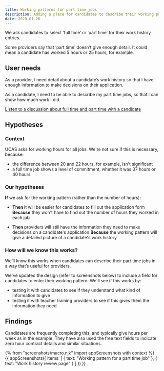 ```yaml
---
title: Working patterns for part time jobs
description: Adding a place for candidates to describe their working pattern.
date: 2020-01-20
---
```

We ask candidates to select ‘full time’ or ‘part time’ for their work history entries.

Some providers say that ‘part time’ doesn’t give enough detail. It could mean a candidate has worked 5 hours or 25 hours, for example.

## User needs

As a provider, I need detail about a candidate’s work history so that I have enough information to make decisions on their application.

As a candidate, I need to be able to describe my part time jobs, so that I can show how much work I did.

[Listen to a discussion about full time and part time with a candidate](https://lookback.io/watch/cxYdKBYN9TK7cmxHF?t=23m15.35s)

## Hypotheses

### Context

UCAS asks for working hours for all jobs. We're not sure if this is necessary, because:

* the difference between 20 and 22 hours, for example, isn't significant
* a full time job shows a level of commitment, whether it was 37 hours or 40 hours

### Our hypotheses

**If** we ask for the working pattern (rather than the number of hours):

 * **Then** it will be easier for candidates to fill out the application form
 **Because** they won't have to find out the number of hours they worked in each job

 * **Then** providers will still have the information they need to make decisions on a candidate's application
 **Because** the working pattern will give a detailed picture of a candidate's work history

### How will we know this works?

 We’ll know this works when candidates can describe their part time jobs in a way that’s useful for providers.

 We've updated the design (refer to screenshots below) to include a field for candidates to enter their working pattern. We'll see if this works by:

 * testing it with candidates to see if they understand what kind of information to give
 * testing it with teacher training providers to see if this gives them the information they need

 ## Findings

 Candidates are frequently completing this, and typically give hours per week as in the example. They have also used the free text fields to indicate zero hour contract details and similar situations.

 {% from "screenshots/macro.njk" import appScreenshots with context %}
 {{ appScreenshots({
   items: [
     { text: "Working pattern for a part time job" },
     { text: "Work history review page" }
   ]
 }) }}

